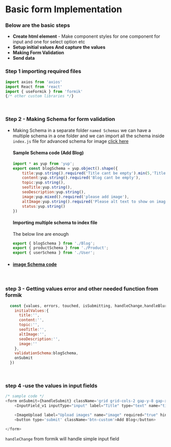# Basic form Implementation

### Below are the basic steps
- **Create html element** - Make component styles for one component for input and one for select option etc
- **Setup initial values And capture the values**
- **Making Form Validation**
- **Send data** 

### Step 1 importing required files
```js
import axios from 'axios'
import React from 'react'
import { useFormik } from 'formik'
{/* other custom libraries */}
```
<br>



### Step 2  - Making Schema for form validation
- Making Schema in a separate folder `named Schemas` we can have a multiple schema in a one folder and we can import all the schema inside `index.js` file for advanced schema for image [click here](/FrontEnd/ImageUpload.md)

    #### Sample Schema code (Add Blog) 
    ```js
    import * as yup from 'yup';
    export const blogSchema = yup.object().shape({
        title:yup.string().required('Title cant be empty').min(5,'Title must be 5 characters long').max(40,'Title cannot exceed 40 characters long'),
        content:yup.string().required('Blog cant be empty'),
        topic:yup.string(),
        seoTitle:yup.string(),
        seoDescription:yup.string(),
        image:yup.mixed().required('please add image'),
        altImage:yup.string().required('Please alt text to show on image for seo'),
        status:yup.string()
    })
    ```

    #### Importing multiple schema to index file
    The below line are enough
    ```js
    export { blogSchema } from './Blog';
    export { productSchema } from './Product';
    export { userSchema } from './User';
    ```

- #### [image Schema code](/FrontEnd/ImageUpload.md) 

<br>

### step 3 - Getting  values error and other needed function from formik
```js
  const {values, errors, touched, isSubmitting, handleChange,handleBlur,handleSubmit, setFieldValue, setFieldTouched} = useFormik({
    initialValues:{
      title:'',
      content:'',
      topic:'',
      seoTitle:'',
      altImage:'',
      seoDescription:'',
      image:''
    },
    validationSchema:blogSchema,
    onSubmit
  })
```
<br>

### step 4 -use the values in input fields 
```js
/* sample code */
<form onSubmit={handleSubmit} className='grid grid-cols-2 gap-y-8 gap-x-5'>
    <InputField_v1 inputType="input" label="Title" type="text" name="title" placeholder="Add blog title" required="true" hint="Do not exceed 40 characters when entering the blog title." value={values.title} handleChange={handleChange} handleBlur={handleBlur} error={ touched.title && errors.title ? errors.title : '' }   />

    <ImageUpload label="Upload images" name="image" required="true" hint=" Pay attention to the quality of the pictures you add, comply with the background color standards. Pictures must be in certain dimensions." error={touched.image && errors.image ? errors.image : ''} setFieldValue={setFieldValue} setFieldTouched={setFieldTouched}  /> 
    <button type='submit' className='btn-custom'>Add Blog</button>

</form>
```

`handleChange` from formik will handle simple input field



 